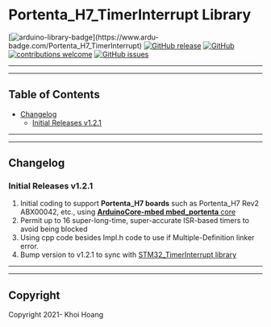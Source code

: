 # Portenta_H7_TimerInterrupt Library

[![arduino-library-badge](https://www.ardu-badge.com/badge/Portenta_H7_TimerInterrupt.svg?)](https://www.ardu-badge.com/Portenta_H7_TimerInterrupt)
[![GitHub release](https://img.shields.io/github/release/khoih-prog/Portenta_H7_TimerInterrupt.svg)](https://github.com/khoih-prog/Portenta_H7_TimerInterrupt/releases)
[![GitHub](https://img.shields.io/github/license/mashape/apistatus.svg)](https://github.com/khoih-prog/Portenta_H7_TimerInterrupt/blob/master/LICENSE)
[![contributions welcome](https://img.shields.io/badge/contributions-welcome-brightgreen.svg?style=flat)](#Contributing)
[![GitHub issues](https://img.shields.io/github/issues/khoih-prog/Portenta_H7_TimerInterrupt.svg)](http://github.com/khoih-prog/Portenta_H7_TimerInterrupt/issues)

---
---

## Table of Contents

* [Changelog](#changelog)
  * [Initial Releases v1.2.1](#initial-releases-v121)

---
---

## Changelog

### Initial Releases v1.2.1

1. Initial coding to support **Portenta_H7 boards** such as Portenta_H7 Rev2 ABX00042, etc., using [**ArduinoCore-mbed mbed_portenta** core](https://github.com/arduino/ArduinoCore-mbed)
2. Permit up to 16 super-long-time, super-accurate ISR-based timers to avoid being blocked
3. Using cpp code besides Impl.h code to use if Multiple-Definition linker error.
4. Bump version to v1.2.1 to sync with [STM32_TimerInterrupt library](https://github.com/khoih-prog/STM32_TimerInterrupt)

---
---

## Copyright

Copyright 2021- Khoi Hoang


